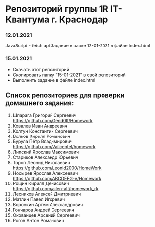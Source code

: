 # Репозиторий группы 1R IT-Квантума г. Краснодар

### 12.01.2021
JavaScript - fetch api
Задание в папке 12-01-2021 в файле index.html 

### 15.01.2021
- Скачать этот репозиторий
- Скопировать папку "15-01-2021" в свой репозиторий
- Выполнить задание в файле index.html



## Список репозиториев для проверки домашнего задания:
1.	Шпарага Григорий Сергеевич  
    https://github.com/Gend0lf/Homework
2.	Ковалев Иван Андреевич
3.	Колтун Константин Сергеевич
4.	Волков Кирилл Романович
5.	Бурула Пётр Владимирович  
    https://github.com/Vailcentel/homework
6.	Липский Ярослав Максимович
7.	Стариков Александр Юрьевич
8.	Тороп Леонид Николаевич  
    https://github.com/Leonid2000/HomeWork
9.	Носырев Ярослав Алексеевич  
    https://github.com/ABCDEFG-e/Homework
10.	Рощин Кирилл Денисович  
    https://github.com/ailen-alt/homework_rk
11.	Лесников Алексей Дмитриевич
12.	Матлин Павел Игоревич
13.	Воронкин Артем Александрович
14.	Гончаров Андрей Сергеевич
15.	Окованцев Арсений Сергеевич
16.	Рогов Антон Романович
